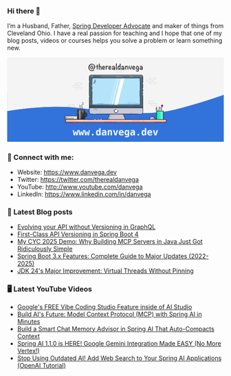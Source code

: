 ### Hi there 👋

I’m a Husband, Father, [Spring Developer Advocate](https://tanzu.vmware.com/developer/advocates/) and maker of things from Cleveland Ohio. I have a real passion for teaching and I hope that one of my blog posts, videos or courses helps you solve a problem or learn something new.

![Profile Header](./github_profile_header.png)

### 🤝 Connect with me:

- Website: https://www.danvega.dev
- Twitter: https://twitter.com/therealdanvega
- YouTube: http://www.youtube.com/danvega
- LinkedIn: https://www.linkedin.com/in/danvega

### 📝 Latest Blog posts

<!-- BLOG-POST-LIST:START -->
- [Evolving your API without Versioning in GraphQL](https://www.danvega.devhttps://www.danvega.dev/blog/2025/09/30/api-versioning-with-graphql)
- [First-Class API Versioning in Spring Boot 4](https://www.danvega.devhttps://www.danvega.dev/blog/2025/09/25/spring-boot-4-api-versioning)
- [My CYC 2025 Demo: Why Building MCP Servers in Java Just Got Ridiculously Simple](https://www.danvega.devhttps://www.danvega.dev/blog/2025/09/24/cyc-mcp-server-spring-ai)
- [Spring Boot 3.x Features: Complete Guide to Major Updates (2022-2025)](https://www.danvega.devhttps://www.danvega.dev/blog/2025/09/17/spring-boot-3-features)
- [JDK 24's Major Improvement: Virtual Threads Without Pinning](https://www.danvega.devhttps://www.danvega.dev/blog/2025/04/09/jdk-24-virtual-threads-without-pinning)<!-- BLOG-POST-LIST:END -->

### 🖥 Latest YouTube Videos

<!-- YOUTUBE:START -->
- [Google&#39;s FREE Vibe Coding Studio Feature inside of AI Studio](https://www.youtube.com/watch?v=11L34s72s6U)
- [Build AI&#39;s Future: Model Context Protocol &lpar;MCP&rpar; with Spring AI in Minutes](https://www.youtube.com/watch?v=MarSC2dFA9g)
- [Build a Smart Chat Memory Advisor in Spring AI That Auto-Compacts Context](https://www.youtube.com/watch?v=hyK20bn38lM)
- [Spring AI 1.1.0 is HERE! Google Gemini Integration Made EASY &lpar;No More Vertex!&rpar;](https://www.youtube.com/watch?v=PibEG9A6AeE)
- [Stop Using Outdated AI! Add Web Search to Your Spring AI Applications &lpar;OpenAI Tutorial&rpar;](https://www.youtube.com/watch?v=DQt95vgtgFw)
<!-- YOUTUBE:END -->
